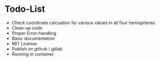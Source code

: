 # Todo-List

* Check coordinate calcuation for various values in all four hemispheres
* Clean-up code
* Proper Error-handling
* Basic documentation
* MIT License
* Publish on github / gitlab
* Running in container
